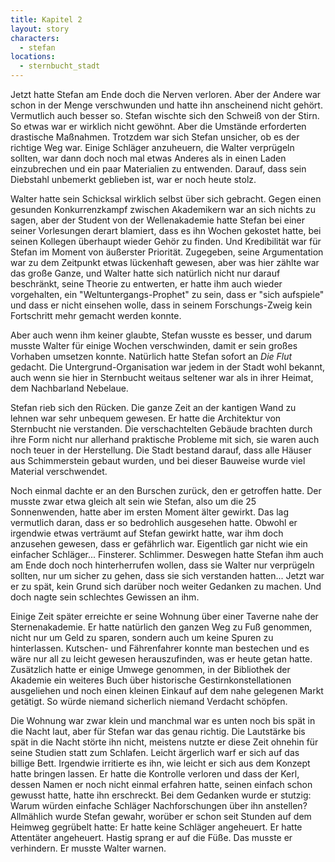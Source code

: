 ```yaml
---
title: Kapitel 2
layout: story
characters:
  - stefan
locations:
  - sternbucht_stadt
---
```

Jetzt hatte Stefan am Ende doch die Nerven verloren. Aber der Andere war schon in der Menge verschwunden und hatte ihn anscheinend nicht gehört. Vermutlich auch besser so. Stefan wischte sich den Schweiß von der Stirn. So etwas war er wirklich nicht gewöhnt. Aber die Umstände erforderten drastische Maßnahmen. Trotzdem war sich Stefan unsicher, ob es der richtige Weg war. Einige Schläger anzuheuern, die Walter verprügeln sollten, war dann doch noch mal etwas Anderes als in einen Laden einzubrechen und ein paar Materialien zu entwenden. Darauf, dass sein Diebstahl unbemerkt geblieben ist, war er noch heute stolz.

Walter hatte sein Schicksal wirklich selbst über sich gebracht. Gegen einen gesunden Konkurrenzkampf zwischen Akademikern war an sich nichts zu sagen, aber der Student von der Wellenakademie hatte Stefan bei einer seiner Vorlesungen derart blamiert, dass es ihn Wochen gekostet hatte, bei seinen Kollegen überhaupt wieder Gehör zu finden. Und Kredibilität war für Stefan im Moment von äußerster Priorität. Zugegeben, seine Argumentation war zu dem Zeitpunkt etwas lückenhaft gewesen, aber was hier zählte war das große Ganze, und Walter hatte sich natürlich nicht nur darauf beschränkt, seine Theorie zu entwerten, er hatte ihm auch wieder vorgehalten, ein "Weltuntergangs-Prophet" zu sein, dass er "sich aufspiele" und dass er nicht einsehen wolle, dass in seinem Forschungs-Zweig kein Fortschritt mehr gemacht werden konnte.

Aber auch wenn ihm keiner glaubte, Stefan wusste es besser, und darum musste Walter für einige Wochen verschwinden, damit er sein großes Vorhaben umsetzen konnte. Natürlich hatte Stefan sofort an *Die Flut* gedacht. Die Untergrund-Organisation war jedem in der Stadt wohl bekannt, auch wenn sie hier in Sternbucht weitaus seltener war als in ihrer Heimat, dem Nachbarland Nebelaue.

Stefan rieb sich den Rücken. Die ganze Zeit an der kantigen Wand zu lehnen war sehr unbequem gewesen. Er hatte die Architektur von Sternbucht nie verstanden. Die verschachtelten Gebäude brachten durch ihre Form nicht nur allerhand praktische Probleme mit sich, sie waren auch noch teuer in der Herstellung. Die Stadt bestand darauf, dass alle Häuser aus Schimmerstein gebaut wurden, und bei dieser Bauweise wurde viel Material verschwendet.

Noch einmal dachte er an den Burschen zurück, den er getroffen hatte. Der musste zwar etwa gleich alt sein wie Stefan, also um die 25 Sonnenwenden, hatte aber im ersten Moment älter gewirkt. Das lag vermutlich daran, dass er so bedrohlich ausgesehen hatte. Obwohl er irgendwie etwas verträumt auf Stefan gewirkt hatte, war ihm doch anzusehen gewesen, dass er gefährlich war. Eigentlich gar nicht wie ein einfacher Schläger... Finsterer. Schlimmer. Deswegen hatte Stefan ihm auch am Ende doch noch hinterherrufen wollen, dass sie Walter nur verprügeln sollten, nur um sicher zu gehen, dass sie sich verstanden hatten... Jetzt war er zu spät, kein Grund sich darüber noch weiter Gedanken zu machen. Und doch nagte sein schlechtes Gewissen an ihm.

Einige Zeit später erreichte er seine Wohnung über einer Taverne nahe der Sternenakademie. Er hatte natürlich den ganzen Weg zu Fuß genommen, nicht nur um Geld zu sparen, sondern auch um keine Spuren zu hinterlassen. Kutschen- und Fährenfahrer konnte man bestechen und es wäre nur all zu leicht gewesen herauszufinden, was er heute getan hatte. Zusätzlich hatte er einige Umwege genommen, in der Bibliothek der Akademie ein weiteres Buch über historische Gestirnkonstellationen ausgeliehen und noch einen kleinen Einkauf auf dem nahe gelegenen Markt getätigt. So würde niemand sicherlich niemand Verdacht schöpfen.

Die Wohnung war zwar klein und manchmal war es unten noch bis spät in die Nacht laut, aber für Stefan war das genau richtig. Die Lautstärke bis spät in die Nacht störte ihn nicht, meistens nutzte er diese Zeit ohnehin für seine Studien statt zum Schlafen. Leicht ärgerlich warf er sich auf das billige Bett. Irgendwie irritierte es ihn, wie leicht er sich aus dem Konzept hatte bringen lassen. Er hatte die Kontrolle verloren und dass der Kerl, dessen Namen er noch nicht einmal erfahren hatte, seinen einfach schon gewusst hatte, hatte ihn erschreckt. Bei dem Gedanken wurde er stutzig: Warum würden einfache Schläger Nachforschungen über ihn anstellen? Allmählich wurde Stefan gewahr, worüber er schon seit Stunden auf dem Heimweg gegrübelt hatte: Er hatte keine Schläger angeheuert. Er hatte Attentäter angeheuert. Hastig sprang er auf die Füße. Das musste er verhindern. Er musste Walter warnen.
